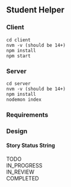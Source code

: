 ## Student Helper


### Client
```
cd client
nvm -v (should be 14+)
npm install
npm start
```

### Server
```
cd server
nvm -v (should be 14+)
npm install
nodemon index
```

### Requirements

### Design

#### Story Status String
TODO <br>
IN_PROGRESS <br>
IN_REVIEW <br>
COMPLETED <br>
